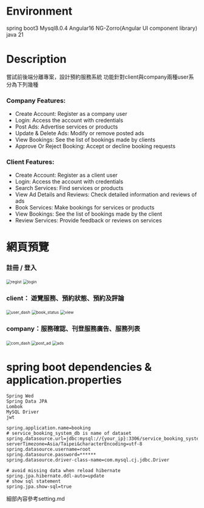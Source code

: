 # Environment
spring boot3
Mysql8.0.4
Angular16
NG-Zorro(Angular UI component library)
java 21

# Description
嘗試前後端分離專案，設計預約服務系統
功能針對client與company兩種user系分為下列幾種
### Company Features:
- Create Account: Register as a company user
- Login: Access the account with credentials
- Post Ads: Advertise services or products
- Update & Delete Ads: Modify or remove posted ads
- View Bookings: See the list of bookings made by clients
- Approve Or Reject Booking: Accept or decline booking requests

### Client Features:
- Create Account: Register as a client user
- Login: Access the account with credentials
- Search Services: Find services or products
- View Ad Details and Reviews: Check detailed information and reviews of ads
- Book Services: Make bookings for services or products
- View Bookings: See the list of bookings made by the client
- Review Services: Provide feedback or reviews on services

# 網頁預覽
### 註冊 / 登入
<img src=".\regist.png" alt="regist" style="zoom:75%;" />  <img src=".\login.png" alt="login" style="zoom:75%;" />

### client： 遊覽服務、預約狀態、預約及評論
<img src=".\user_dash.png" alt="user_dash" style="zoom:75%;" /> 
<img src=".\book_status.png" alt="book_status" style="zoom:75%;" />
<img src=".\view.png" alt="view" style="zoom:75%;" />

### company：服務確認、刊登服務廣告、服務列表
<img src=".\com_dash.png" alt="com_dash" style="zoom:75%;" />
<img src=".\post_ad.png" alt="post_ad" style="zoom:75%;" />
<img src=".\ads.png" alt="ads" style="zoom:75%;" />

# spring boot dependencies & application.properties

```
Spring Wed
Spring Data JPA
Lombok
MySQL Driver
jwt
```

```properties
spring.application.name=booking
# service_booking_system_db is name of dataset
spring.datasource.url=jdbc:mysql://{your_ip}:3306/service_booking_system_db?serverTimezone=Asia/Taipei&characterEncoding=utf-8
spring.datasource.username=root
spring.datasource.password=******
spring.datasource.driver-class-name=com.mysql.cj.jdbc.Driver

# avoid missing data when reload hibernate
spring.jpa.hibernate.ddl-auto=update
# show sql statement
spring.jpa.show-sql=true
```

細部內容參考setting.md
